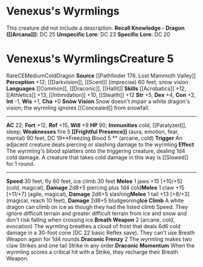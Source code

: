 ﻿---
ac: '22'
alignment: CE
all_resistance: null
burrow_speed: null
charisma: '+0'
climb_speed: '30'
constitution: '+2'
creature_ability:
- Breath Weapon
- Draconic Frenzy
- Draconic Momentum
- Freezing Blood
- Frightful Presence
- Ice
- Climb
- Snow Vision
creature_family: null
description: 'This creature did not include a description.<br/><br/><b><u>Recall Knowledge
  - Dragon</u> ( [[DATABASE/skill/Arcana|Arcana]] )</b>: DC 25<br/><b><u>Unspecific
  Lore</u></b>: DC 23<br/><b><u>Specific Lore</u></b>: DC 20'
dexterity: '+4'
element: null
fly_speed: '60'
fortitude: '+12'
hardness: null
hp: '90'
id: '1790'
immunity:
- '[[DATABASE/trait/Cold|cold]]'
- '[[DATABASE/condition/Paralyzed|paralyzed]]'
- '[[DATABASE/trait/Sleep|sleep]]'
intelligence: '-1'
land_speed: '30'
language:
- '[[DATABASE/language/Common|Common]]'
- '[[DATABASE/language/Draconic|Draconic]]'
- '[[DATABASE/language/Hallit|Hallit]]'
level: '5'
max_speed: '60'
name: Venexus's Wyrmlings
perception: '+12'
rarity: Rare
reflex: '+15'
resistance: null
rus_type_level: null
school: null
sense:
- '[[DATABASE/monsterability/Darkvision|darkvision]]'
- '[[DATABASE/monsterability/Scent|scent]] (imprecise) 60 feet'
- snow vision
size: Medium
skill:
- '[[DATABASE/skill/Acrobatics|Acrobatics]] +12'
- '[[DATABASE/skill/Athletics|Athletics]] +13'
- '[[DATABASE/skill/Intimidation|Intimidation]] +10'
- '[[DATABASE/skill/Stealth|Stealth]] +12'
source: '[[DATABASE/source/Pathfinder 176. Lost Mammoth Valley|Pathfinder #176: Lost
  Mammoth Valley]]'
speed:
- 30 feet
- fly 60 feet
- ice climb 30 feet
spell: null
strength: '+5'
strength_req: '5'
strongest_save:
- Reflex
swim_speed: null
trait:
- '[[DATABASE/trait/Cold|Cold]]'
- '[[DATABASE/trait/Dragon|Dragon]]'
- '[[DATABASE/trait/Rare|Rare]]'
type: Creature
vision: Darkvision
weakest_save:
- Will
weakness:
- '[[DATABASE/trait/Fire|fire]] 5'
will: '+9'
wisdom: '+1'

---
# Venexus's Wyrmlings

This creature did not include a description.
**Recall Knowledge - Dragon ([[Arcana]])**: DC 25
**Unspecific Lore**: DC 23
**Specific Lore**: DC 20

# Venexus's Wyrmlings<span class="item-type">Creature 5</span>

<span class="trait-rare item-trait">Rare</span><span class="trait-alignment item-trait">CE</span><span class="trait-size item-trait">Medium</span><span class="item-trait">Cold</span><span class="item-trait">Dragon</span>
**Source** [[Pathfinder 176. Lost Mammoth Valley]]
**Perception** +12; [[Darkvision]], [[Scent]] (imprecise) 60 feet, snow vision
**Languages** [[Common]], [[Draconic]], [[Hallit]]
**Skills** [[Acrobatics]] +12, [[Athletics]] +13, [[Intimidation]] +10, [[Stealth]] +12
**Str** +5, **Dex** +4, **Con** +2, **Int** -1, **Wis** +1, **Cha** +0
**Snow Vision** Snow doesn't impair a white dragon's vision; the wyrmling ignores [[Concealed]] from snowfall.

---
**AC** 22; **Fort** +12, **Ref** +15, **Will** +9
**HP** 90; **Immunities** cold, [[Paralyzed]], sleep; **Weaknesses** fire 5
<span class="in-box-ability">**[[Frightful Presence]]** (aura, emotion, fear, mental) 90 feet, DC 19</span><span class="in-box-ability">**Freezing Blood <span class="action-icon">5</span> ** (arcane, cold) **Trigger** An adjacent creature deals piercing or slashing damage to the wyrmling **Effect** The wyrmling's blood splatters onto the triggering creature, dealing 1d4 cold damage. A creature that takes cold damage in this way is [[Slowed]] for 1 round.</span>

---
**Speed** 30 feet, fly 60 feet, ice climb 30 feet
<span class="in-box-ability">**Melee** <span class="action-icon">1</span> jaws +15 [+10/+5] (cold, magical), **Damage** 2d8+5 piercing plus 1d4 cold</span><span class="in-box-ability">**Melee** <span class="action-icon">1</span> claw +15 [+11/+7] (agile, magical), **Damage** 2d6+5 slashing</span><span class="in-box-ability">**Melee** <span class="action-icon">1</span> tail +13 [+8/+3] (magical, reach 10 feet), **Damage** 2d8+5 bludgeoning</span><span class="in-box-ability">****Ice Climb**** A white dragon can climb on ice as though they had the listed climb Speed. They ignore difficult terrain and greater difficult terrain from ice and snow and don't risk falling when crossing ice.</span><span class="in-box-ability">**Breath Weapon** <span class="action-icon">2</span> (arcane, cold, evocation) The wyrmling breathes a cloud of frost that deals 6d6 cold damage in a 30-foot cone (DC 22 basic Reflex save). They can't use Breath Weapon again for 1d4 rounds.</span><span class="in-box-ability">**Draconic Frenzy** <span class="action-icon">2</span> The wyrmling makes two claw Strikes and one tail Strike in any order.</span><span class="in-box-ability">**Draconic Momentum** When the wyrmling scores a critical hit with a Strike, they recharge their Breath Weapon.</span>